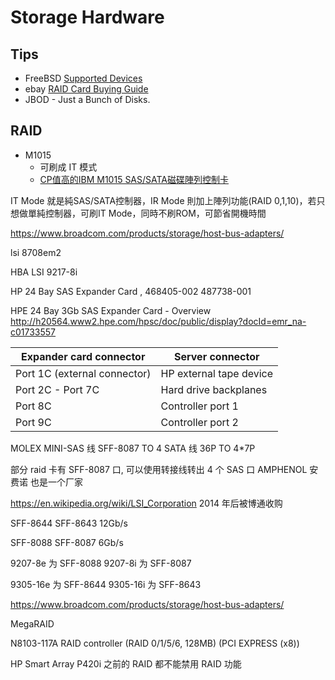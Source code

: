 # Storage Hardware

## Tips
* FreeBSD [Supported Devices](https://www.freebsd.org/releases/11.0R/hardware.html#support)
* ebay [RAID Card Buying Guide](http://www.ebay.com/gds/RAID-Card-Buying-Guide-/10000000177629608/g.html)
* JBOD - Just a Bunch of Disks.

## RAID
* M1015
  * 可刷成 IT 模式
  * [CP值高的IBM M1015 SAS/SATA磁碟陣列控制卡](http://www.c4it.tw/archives/1530)

IT Mode 就是純SAS/SATA控制器，IR Mode 則加上陣列功能(RAID 0,1,10)，若只想做單純控制器，可刷IT Mode，同時不刷ROM，可節省開機時間

https://www.broadcom.com/products/storage/host-bus-adapters/


lsi 8708em2

HBA
LSI 9217-8i

HP 24 Bay SAS Expander Card , 468405-002 487738-001


HPE 24 Bay 3Gb SAS Expander Card - Overview
http://h20564.www2.hpe.com/hpsc/doc/public/display?docId=emr_na-c01733557

Expander card connector | Server connector
------------------------|-----------------
Port 1C (external connector)  | HP external tape device
Port 2C - Port 7C             | Hard drive backplanes
Port 8C                       | Controller port 1
Port 9C                       | Controller port 2

MOLEX 
MINI-SAS 线 SFF-8087 TO 4 SATA 线 36P TO 4*7P

部分 raid 卡有 SFF-8087 口, 可以使用转接线转出 4 个 SAS 口
AMPHENOL  安费诺 也是一个厂家


https://en.wikipedia.org/wiki/LSI_Corporation
2014 年后被博通收购

SFF-8644 SFF-8643 12Gb/s

SFF-8088 SFF-8087 6Gb/s

9207-8e 为 SFF-8088
9207-8i 为 SFF-8087

9305-16e 为 SFF-8644
9305-16i 为 SFF-8643

https://www.broadcom.com/products/storage/host-bus-adapters/

MegaRAID


N8103-117A
RAID controller (RAID 0/1/5/6, 128MB) (PCI EXPRESS (x8))

HP Smart Array P420i 之前的 RAID 都不能禁用 RAID 功能

